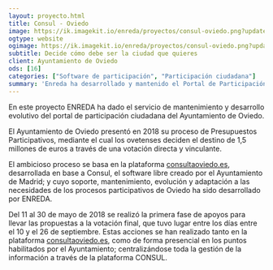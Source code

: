 ```yaml
---
layout: proyecto.html
title: Consul - Oviedo
image: https://ik.imagekit.io/enreda/proyectos/consul-oviedo.png?updatedAt=1700671432877
ogtype: website
ogimage: https://ik.imagekit.io/enreda/proyectos/consul-oviedo.png?updatedAt=1700671432877
subtitle: Decide cómo debe ser la ciudad que quieres
client: Ayuntamiento de Oviedo
ods: [16]
categories: ["Software de participación", "Participación ciudadana"]
summary: 'Enreda ha desarrollado y mantenido el Portal de Participación ciudadana del Ayuntamiento de Oviedo contando con el  software más completo que existe actualmente: Consul. Usado por más de 60 ciudades a nivel mundial y premiado por Naciones Unidas. Este software permite la integración total con los sistemas Web del municipio y está preparado para generar todo tipo de procesos participativos...'
---
```


En este proyecto ENREDA ha dado el servicio de mantenimiento y desarrollo evolutivo del portal de participación ciudadana del Ayuntamiento de Oviedo.

El Ayuntamiento de Oviedo presentó en 2018 su proceso de Presupuestos Participativos, mediante el cual los ovetenses deciden el destino de 1,5 millones de euros a través de una votación directa y vinculante.

El ambicioso proceso se basa en la plataforma [consultaoviedo.es](https://www.consultaoviedo.es), desarrollada en base a Consul, el software libre creado por el Ayuntamiento de Madrid; y cuyo soporte, mantenimiento, evolución y adaptación a las necesidades de los procesos participativos de Oviedo ha sido desarrollado por ENREDA.

Del 11 al 30 de mayo de 2018 se realizó la primera fase de apoyos para llevar las propuestas a la votación final, que tuvo lugar entre los días entre el 10 y el 26 de septiembre. Estas acciones se han realizado tanto en la plataforma [consultaoviedo.es](https://consultaoviedo.es), como de forma presencial en los puntos habilitados por el Ayuntamiento; centralizándose toda la gestión de la información a través de la plataforma CONSUL.